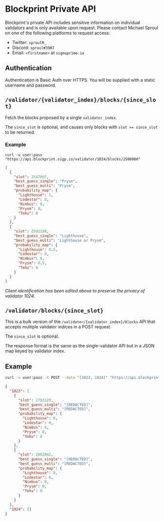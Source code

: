 # Blockprint Private API

Blockprint's private API includes sensitive information on individual
validators and is only available upon request. Please contact Michael Sproul on
one of the following platforms to request access:

* Twitter: `sproulM_`
* Discord: `sproul#3907`
* Email: `<firstname>` at `sigmaprime.io`

## Authentication

Authentication is Basic Auth over HTTPS. You will be supplied with a static username and password.

## `/validator/{validator_index}/blocks/{since_slot}`

Fetch the blocks proposed by a single `validator_index`.

The `since_slot` is optional, and causes only blocks with `slot >= since_slot` to be returned.

### Example

```
curl -u user:pass "https://api.blockprint.sigp.io/validator/1024/blocks/2500000"
```

```json
[
  {
    "slot": 2547607,
    "best_guess_single": "Prysm",
    "best_guess_multi": "Prysm",
    "probability_map": {
      "Lighthouse": 1,
      "Lodestar": 0,
      "Nimbus": 0,
      "Prysm": 0,
      "Teku": 0
    }
  },
  {
    "slot": 2592198,
    "best_guess_single": "Lighthouse",
    "best_guess_multi": "Lighthouse or Prysm",
    "probability_map": {
      "Lighthouse": 0.5,
      "Lodestar": 0,
      "Nimbus": 0,
      "Prysm": 0.5,
      "Teku": 0
    }
  }
]
```

_Client identification has been edited above to preserve the privacy of validator 1024_.

## `/validator/blocks/{since_slot}`

This is a bulk version of the `/validator/{validator_index}/blocks` API that accepts multiple
validator indices in a POST request.

The `since_slot` is optional.

The response format is the same as the single-validator API but in a JSON map
keyed by validator index.

## Example

```bash
curl -u user:pass -X POST --data "[1023, 1024]" "https://api.blockprint.sigp.io/validator/blocks/2700000"
```

```json
{
  "1023": [
    {
      "slot": 2793129,
      "best_guess_single": "[REDACTED]",
      "best_guess_multi": "[REDACTED]",
      "probability_map": {
        "Lighthouse": 0,
        "Lodestar": 0,
        "Nimbus": 0,
        "Prysm": 0,
        "Teku": 0
      }
    },
    {
      "slot": 2882842,
      "best_guess_single": "[REDACTED]",
      "best_guess_multi": "[REDACTED]",
      "probability_map": {
        "Lighthouse": 0,
        "Lodestar": 0,
        "Nimbus": 0,
        "Prysm": 0,
        "Teku": 0
      }
    }
  ],
  "1024": []
}
```
